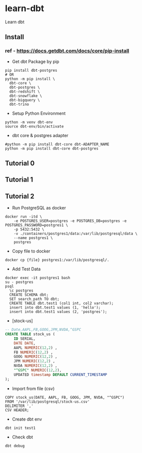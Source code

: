 # learn-dbt
Learn dbt

## Install
### ref - https://docs.getdbt.com/docs/core/pip-install
* Get dbt Package by pip
```
pip install dbt-postgres
# OR
python -m pip install \
  dbt-core \
  dbt-postgres \
  dbt-redshift \
  dbt-snowflake \
  dbt-bigquery \
  dbt-trino
```
* Setup Python Environment
```
python -m venv dbt-env
source dbt-env/bin/activate
```
* dbt core & postgres adapter
```
#python -m pip install dbt-core dbt-ADAPTER_NAME
python -m pip install dbt-core dbt-postgres
```

## Tutorial 0

## Tutorial 1

## Tutorial 2

* Run PostgreSQL as docker
```
docker run -itd \
    -e POSTGRES_USER=postgres -e POSTGRES_DB=postgres -e POSTGRES_PASSWORD=postgres1 \
    -p 5432:5432 \
    -v ./containers/postgres1/data:/var/lib/postgresql/data \
    --name postgres1 \
    postgres
```
* Copy file to docker
```
docker cp {file} postgres1:/var/lib/postgresql/.
```
* Add Test Data
```
docker exec -it postgres1 bash
su - postgres
psql
  \c postgres
  CREATE SCHEMA dbt;
  SET search_path TO dbt;
  CREATE TABLE dbt.test1 (col1 int, col2 varchar);
  insert into dbt.test1 values (1, 'hello');
  insert into dbt.test1 values (2, 'postgres');
```
* [stock-us]
``` sql
-- Date,AAPL,FB,GOOG,JPM,NVDA,^GSPC
CREATE TABLE stock_us (
    ID SERIAL,
    DATE DATE,
    AAPL NUMERIC(12,2) ,
    FB NUMERIC(12,2) ,
    GOOG NUMERIC(12,2) ,
    JPM NUMERIC(12,2) ,
    NVDA NUMERIC(12,2) ,
    "^GSPC" NUMERIC(12,2),
    UPDATED timestamp DEFAULT CURRENT_TIMESTAMP
);
```
* Import from file (csv)
```
COPY stock_us(DATE, AAPL, FB, GOOG, JPM, NVDA, "^GSPC")
FROM '/var/lib/postgresql/stock-us.csv'
DELIMITER ','
CSV HEADER;
```
* Create dbt env
```
dbt init test1
```
* Check dbt
```
dbt debug
```

